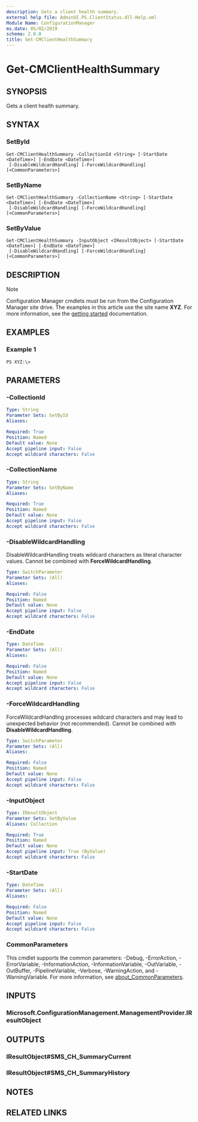 ```yaml
---
description: Gets a client health summary.
external help file: AdminUI.PS.ClientStatus.dll-Help.xml
Module Name: ConfigurationManager
ms.date: 05/02/2019
schema: 2.0.0
title: Get-CMClientHealthSummary
---
```


# Get-CMClientHealthSummary

## SYNOPSIS
Gets a client health summary.

## SYNTAX

### SetById
```
Get-CMClientHealthSummary -CollectionId <String> [-StartDate <DateTime>] [-EndDate <DateTime>]
 [-DisableWildcardHandling] [-ForceWildcardHandling] [<CommonParameters>]
```

### SetByName
```
Get-CMClientHealthSummary -CollectionName <String> [-StartDate <DateTime>] [-EndDate <DateTime>]
 [-DisableWildcardHandling] [-ForceWildcardHandling] [<CommonParameters>]
```

### SetByValue
```
Get-CMClientHealthSummary -InputObject <IResultObject> [-StartDate <DateTime>] [-EndDate <DateTime>]
 [-DisableWildcardHandling] [-ForceWildcardHandling] [<CommonParameters>]
```

## DESCRIPTION

> [!NOTE]
> Configuration Manager cmdlets must be run from the Configuration Manager site drive.
> The examples in this article use the site name **XYZ**. For more information, see the
> [getting started](/powershell/sccm/overview) documentation.

## EXAMPLES

### Example 1
```
PS XYZ:\>
```

## PARAMETERS

### -CollectionId
```yaml
Type: String
Parameter Sets: SetById
Aliases:

Required: True
Position: Named
Default value: None
Accept pipeline input: False
Accept wildcard characters: False
```

### -CollectionName
```yaml
Type: String
Parameter Sets: SetByName
Aliases:

Required: True
Position: Named
Default value: None
Accept pipeline input: False
Accept wildcard characters: False
```

### -DisableWildcardHandling
DisableWildcardHandling treats wildcard characters as literal character values. Cannot be combined with **ForceWildcardHandling**.

```yaml
Type: SwitchParameter
Parameter Sets: (All)
Aliases:

Required: False
Position: Named
Default value: None
Accept pipeline input: False
Accept wildcard characters: False
```

### -EndDate
```yaml
Type: DateTime
Parameter Sets: (All)
Aliases:

Required: False
Position: Named
Default value: None
Accept pipeline input: False
Accept wildcard characters: False
```

### -ForceWildcardHandling
ForceWildcardHandling processes wildcard characters and may lead to unexpected behavior (not recommended). Cannot be combined with **DisableWildcardHandling**.

```yaml
Type: SwitchParameter
Parameter Sets: (All)
Aliases:

Required: False
Position: Named
Default value: None
Accept pipeline input: False
Accept wildcard characters: False
```

### -InputObject
```yaml
Type: IResultObject
Parameter Sets: SetByValue
Aliases: Collection

Required: True
Position: Named
Default value: None
Accept pipeline input: True (ByValue)
Accept wildcard characters: False
```

### -StartDate
```yaml
Type: DateTime
Parameter Sets: (All)
Aliases:

Required: False
Position: Named
Default value: None
Accept pipeline input: False
Accept wildcard characters: False
```

### CommonParameters
This cmdlet supports the common parameters: -Debug, -ErrorAction, -ErrorVariable, -InformationAction, -InformationVariable, -OutVariable, -OutBuffer, -PipelineVariable, -Verbose, -WarningAction, and -WarningVariable. For more information, see [about_CommonParameters](http://go.microsoft.com/fwlink/?LinkID=113216).

## INPUTS

### Microsoft.ConfigurationManagement.ManagementProvider.IResultObject

## OUTPUTS

### IResultObject#SMS_CH_SummaryCurrent

### IResultObject#SMS_CH_SummaryHistory

## NOTES

## RELATED LINKS
